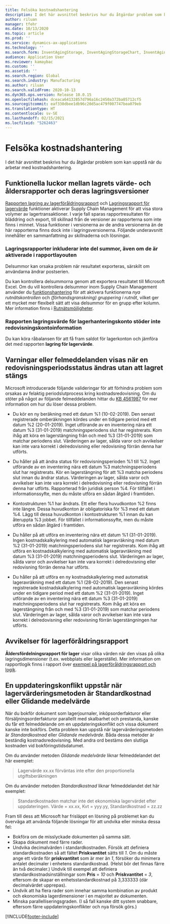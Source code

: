 ```yaml
---
title: Felsöka kostnadshantering
description: I det här avsnittet beskrivs hur du åtgärdar problem som kan uppstå när du arbetar med kostnadshantering.
author: riluan
manager: tfehr
ms.date: 10/13/2020
ms.topic: article
ms.prod: ''
ms.service: dynamics-ax-applications
ms.technology: ''
ms.search.form: InventAgingStorage, InventAgingStorageChart, InventAgingStorageDetails, InventValueProcess, InventValueReportSetup, InventClosing
audience: Application User
ms.reviewer: kamaybac
ms.custom: ''
ms.assetid: ''
ms.search.region: Global
ms.search.industry: Manufacturing
ms.author: riluan
ms.search.validFrom: 2020-10-13
ms.dyn365.ops.version: Release 10.0.15
ms.openlocfilehash: dceaca64132857d796a16c2450a372ba05712cf5
ms.sourcegitcommit: eaf330dbee1db96c20d5ac479f007747bea079eb
ms.translationtype: HT
ms.contentlocale: sv-SE
ms.lasthandoff: 02/15/2021
ms.locfileid: "5262463"
---
```

# <a name="troubleshoot-cost-management"></a>Felsöka kostnadshantering

I det här avsnittet beskrivs hur du åtgärdar problem som kan uppstå när du arbetar med kostnadshantering.

## <a name="functional-gaps-between-the-inventory-valueaging-reports-and-their-storage-versions"></a>Funktionella luckor mellan lagrets värde- och åldersrapporter och deras lagringsversioner

[Rapporten lagring av lagerföråldringsrapport](inventory-aging-report-storage.md) och [Lagringsrapport för lagervärde](inventory-value-report-storage.md) funktioner aktiverar Supply Chain Management för att visa stora volymer av lagertransaktioner. I varje fall sparas rapportresultaten för bläddring och export, till skillnad från de versioner av rapporterna som inte finns i minnet. Vissa funktioner i versionerna av de andra versionerna än de här rapporterna finns dock inte i lagringsversionerna. Följande underavsnitt innehåller en sammanfattning av skillnaderna och lösningar.

### <a name="storage-reports-dont-include-subtotals-even-if-they-are-enabled-in-the-report-layout"></a>Lagringsrapporter inkluderar inte del summor, även om de är aktiverade i rapportlayouten

Delsummor kan orsaka problem när resultatet exporteras, särskilt om användarna ändrar postserien.

Du kan kontrollera delsummorna genom att exportera resultatet till Microsoft Excel. Om du vill kontrollera delsummor inom Supply Chain Management använder du [funktionshantering](../../fin-ops-core/fin-ops/get-started/feature-management/feature-management-overview.md) för att aktivera funktionerna *nya rutnätskontrollen* och *(förhandsgranskning) gruppering i rutnät*, vilket ger ett mycket mer flexibelt sätt att visa delsummor för en grupp efter kolumn. Mer information finns i [Rutnätsmöjligheter](../../fin-ops-core/fin-ops/get-started/grid-capabilities.md).

### <a name="inventory-value-storage-report-doesnt-support-ledger-account-information"></a>Rapporten lagringsvärde för lagerhanteringskonto stöder inte redovisningskontoinformation

Du kan köra råbalansen för att få fram saldot för lagerkonton och jämföra det med rapporten **lagring för lagervärde**.

## <a name="warnings-or-errors-are-shown-when-changing-a-ledger-period-status-without-closing-inventory"></a>Varningar eller felmeddelanden visas när en redovisningsperiodsstatus ändras utan att lagret stängs

Microsoft introducerade följande valideringar för att förhindra problem som orsakas av felaktig periodslutprocess kring kostnadsredovisning. Om du stöter på något av följande felmeddelanden hittar du [KB 4561987](https://fix.lcs.dynamics.com/Issue/Details?kb=4561987&bugId=445351&dbType=3&qc=f514f2adcddcddceec43af58c26ae8a9020effdc7cdfe085d9d0deeb8cc7b6a3) för mer information om hur du löser dessa problem.

- Du kör en ny beräkning med ett datum %1 (10-02-2019). Den senast registrerade omberäkningen kördes under en tidigare period med ett datum %2 (20-01-2019). Inget utförande av en inventering nära ett datum %3 (31-01-2019) matchningsperiodens slut har registrerats. Kom ihåg att köra en lagerstängning från och med %3 (31-01-2019) som matchar periodens slut. Värderingen av lager, sålda varor och avvikelser kan inte vara korrekt i delredovisning eller redovisning förrän denna har utförts.

- Du håller på att ändra status för redovisningsperioden %1 till %2. Inget utförande av en inventering nära ett datum %3 matchningsperiodens slut har registrerats. Kör en lagerstängning för att %3 matcha periodens slut innan du ändrar status. Värderingen av lager, sålda varor och avvikelser kan inte vara korrekt i delredovisning eller redovisning förrän denna har utförts. Rapporterad från juridisk person %4. För tillfället i informationssyfte, men du måste utföra en sådan åtgärd i framtiden.

- Kontostrukturen %1 har ändrats. Ett eller flera huvudkonton %2 finns inte längre. Dessa huvudkonton är obligatoriska för %3 med ett datum %4. Lägg till dessa huvudkonton i kontostrukturen %1 innan du kan återuppta %3 jobbet. För tillfället i informationssyfte, men du måste utföra en sådan åtgärd i framtiden.

- Du håller på att utföra en inventering nära ett datum %1 (31-01-2019). Ingen kostnadskalkylering med automatisk lageravräkning med datum %2 (31-01-2019) matchningsperiodens slut har registrerats. Kom ihåg att utföra en kostnadskalkylering med automatisk lageravräkning med datum %3 (31-01-2019) matchningsperiodens slut. Värderingen av lager, sålda varor och avvikelser kan inte vara korrekt i delredovisning eller redovisning förrän denna har utförts.

- Du håller på att utföra en ny kostnadskalkylering med automatisk lageravräkning med ett datum %1 (28-02-2019). Den senast registrerade kostnadskalkylering med automatisk lageravräkning kördes under en tidigare period med ett datum %2 (31-01-2019). Inget utförande av en inventering nära ett datum %3 (31-01-2019) matchningsperiodens slut har registrerats.
Kom ihåg att köra en lagerstängning från och med %3 (31-01-2019) som matchar periodens slut. Värderingen av lager, sålda varor och avvikelser kan inte vara korrekt i delredovisning eller redovisning förrän lagerstängningen har utförts.

## <a name="inventory-aging-report-discrepancies"></a>Avvikelser för lagerföråldringsrapport

**Åldersfördelningsrapport för lager** visar olika värden när den visas på olika lagringsdimensioner (t.ex. webbplats eller lagerställe). Mer information om rapportlogik finns i rapport över [exempel på lagerföråldringsrapport och logik](inventory-aging-report.md).

## <a name="an-update-conflict-occurs-when-the-inventory-valuation-method-is-either-standard-cost-or-moving-average"></a>En uppdateringskonflikt uppstår när lagervärderingsmetoden är Standardkostnad eller Glidande medelvärde

När du bokför dokument som lagerjournaler, inköpsorderfakturor eller försäljningsorderfakturor parallellt med skalbarhet och prestanda, kanske du får ett felmeddelande om en uppdateringskonflikt och vissa dokument kanske inte bokförs. Detta problem kan uppstå när lagervärderingsmetoden är *Standardkostnad* eller *Glidande medelvärde*. Båda dessa metoder är beständig kostnadsredovisning. Med andra ord bestäms den slutliga kostnaden vid bokföringstidsdatumet.

Om du använder metoden *Glidande medelvärde* liknar felmeddelandet det här exemplet:

> Lagervärde xx.xx förväntas inte efter den proportionella utgiftsberäkningen

Om du använder metoden *Standardkostnad* liknar felmeddelandet det här exemplet:

> Standardkostnaden matchar inte det ekonomiska lagervärdet efter uppdateringen. Värde = xx.xx, Kvt = yyy.yy, Standardkostnad = zz.zz

Fram till dess att Microsoft har frisläppt en lösning på problemet kan du överväga att använda följande lösningar för att undvika eller minska dessa fel:

- Bokföra om de misslyckade dokumenten på samma sätt.
- Skapa dokument med färre rader.
- Undvika decimalvärden i standardkostnaden. Försök att definiera standardkostnaden så att fältet **Priskvantitet** sätts till *1*. Om du måste ange ett värde för **priskvantitet** som är mer än *1*, försöker du minimera antalet decimaler i enhetens standardkostnad. (Helst bör det finnas färre än två decimaler.) Undvik till exempel att definiera standardkostnadsinställningar som **Pris** = *10* och **Priskvantitet** = *3*, eftersom de skapar en enhetsstandardkostnad på 3,333333 (där decimalvärdet upprepas).
- Undvik att ha flera rader som innehar samma kombination av produkt och ekonomiska lagerdimensioner i en majoritet av dokumenten.
- Minska parallelliseringsgraden. (I så fall kanske ditt system snabbare, eftersom färre uppdateringskonflikter och nya försök görs.)


[!INCLUDE[footer-include](../../includes/footer-banner.md)]